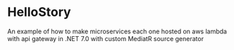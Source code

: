 # HelloStory

An example of how to make microservices each one hosted on aws lambda with api gateway in .NET 7.0 with custom MediatR source generator
 
